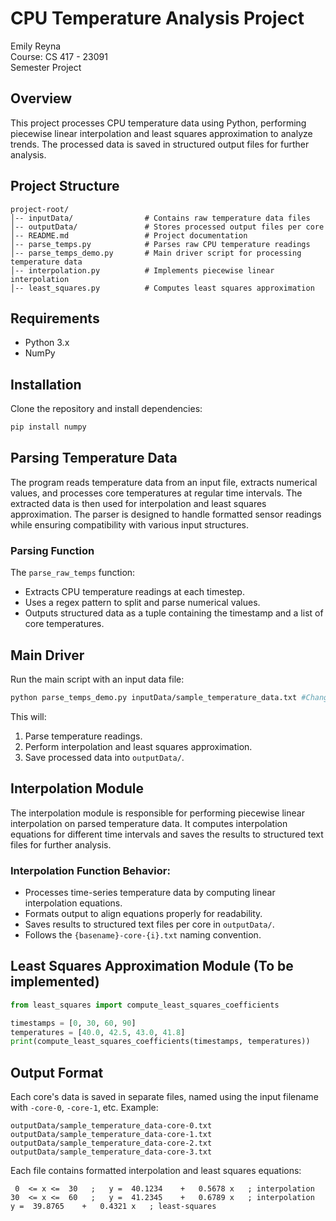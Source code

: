 # CPU Temperature Analysis Project


Emily Reyna  
Course: CS 417 - 23091  
Semester Project  

## Overview

This project processes CPU temperature data using Python, performing piecewise linear interpolation and least squares approximation to analyze trends. The processed data is saved in structured output files for further analysis.

## Project Structure

```
project-root/        
│-- inputData/                # Contains raw temperature data files        
│-- outputData/               # Stores processed output files per core        
│-- README.md                 # Project documentation               
│-- parse_temps.py            # Parses raw CPU temperature readings        
│-- parse_temps_demo.py       # Main driver script for processing temperature data        
│-- interpolation.py          # Implements piecewise linear interpolation        
│-- least_squares.py          # Computes least squares approximation        
```
 
## Requirements

- Python 3.x  
- NumPy  

## Installation

Clone the repository and install dependencies:
```sh
pip install numpy
```

## Parsing Temperature Data

The program reads temperature data from an input file, extracts numerical values, and processes core temperatures at regular time intervals. The extracted data is then used for interpolation and least squares approximation. The parser is designed to handle formatted sensor readings while ensuring compatibility with various input structures.

### Parsing Function
The `parse_raw_temps` function:
- Extracts CPU temperature readings at each timestep.
- Uses a regex pattern to split and parse numerical values.
- Outputs structured data as a tuple containing the timestamp and a list of core temperatures.

## Main Driver
Run the main script with an input data file:
```sh
python parse_temps_demo.py inputData/sample_temperature_data.txt #Change the sample_temperature_data.txt file to match your file name
```

This will:

1. Parse temperature readings.
2. Perform interpolation and least squares approximation.
3. Save processed data into `outputData/`.

## Interpolation Module

The interpolation module is responsible for performing piecewise linear interpolation on parsed temperature data. It computes interpolation equations for different time intervals and saves the results to structured text files for further analysis.

### Interpolation Function Behavior:
- Processes time-series temperature data by computing linear interpolation equations.
- Formats output to align equations properly for readability.
- Saves results to structured text files per core in `outputData/`.
- Follows the `{basename}-core-{i}.txt` naming convention.


## Least Squares Approximation Module (To be implemented)
```python
from least_squares import compute_least_squares_coefficients

timestamps = [0, 30, 60, 90]
temperatures = [40.0, 42.5, 43.0, 41.8]
print(compute_least_squares_coefficients(timestamps, temperatures))
```

## Output Format
Each core's data is saved in separate files, named using the input filename with `-core-0`, `-core-1`, etc. Example:
```
outputData/sample_temperature_data-core-0.txt
outputData/sample_temperature_data-core-1.txt
outputData/sample_temperature_data-core-2.txt
outputData/sample_temperature_data-core-3.txt
```

Each file contains formatted interpolation and least squares equations:
```
 0  <= x <=  30   ;   y =  40.1234    +   0.5678 x   ; interpolation
30  <= x <=  60   ;   y =  41.2345    +   0.6789 x   ; interpolation
y =  39.8765    +   0.4321 x   ; least-squares
```
